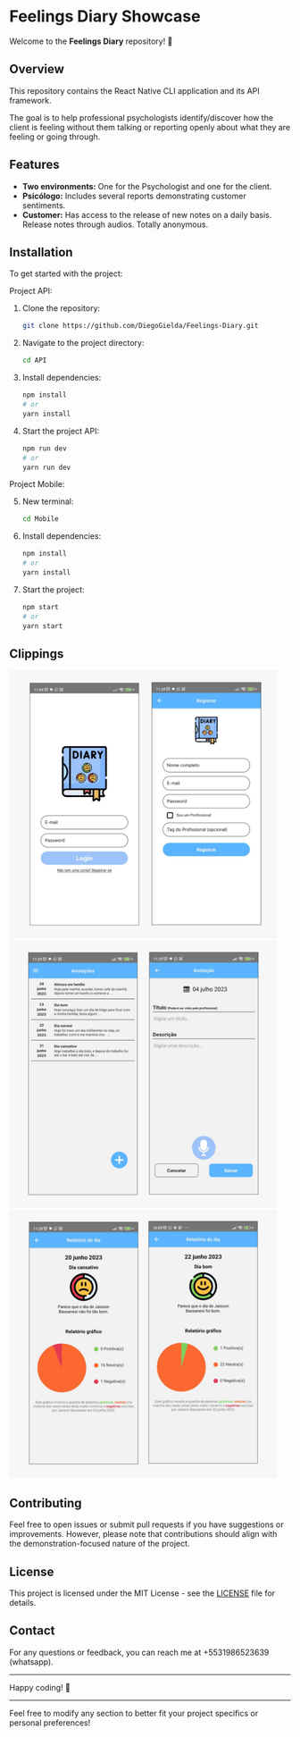# Feelings Diary Showcase

Welcome to the **Feelings Diary** repository! 🎉

## Overview

This repository contains the React Native CLI application and its API framework. 

The goal is to help professional psychologists identify/discover how the client is feeling without them talking or reporting openly about what they are feeling or going through.

## Features

- **Two environments:** One for the Psychologist and one for the client.
- **Psicólogo:** Includes several reports demonstrating customer sentiments.
- **Customer:** Has access to the release of new notes on a daily basis. Release notes through audios. Totally anonymous.

## Installation

To get started with the project:

Project API:

1. Clone the repository:
    ```bash
    git clone https://github.com/DiegoGielda/Feelings-Diary.git
    ```

2. Navigate to the project directory:
    ```bash
    cd API
    ```

3. Install dependencies:
    ```bash
    npm install
    # or
    yarn install
    ```

4. Start the project API:
    ```bash
    npm run dev
    # or
    yarn run dev
    ```

Project Mobile:

5. New terminal:
    ```bash
    cd Mobile
    ```

6. Install dependencies:
    ```bash
    npm install
    # or
    yarn install
    ```

7. Start the project:
    ```bash
    npm start
    # or
    yarn start
    ```    
## Clippings

<img src="https://github.com/DiegoGielda/Feelings-Diary/blob/develop/Showcase/home.jpeg" alt="home" width=480 />
<img src="https://github.com/DiegoGielda/Feelings-Diary/blob/develop/Showcase/customer.jpeg" alt="customer" width=480 />
<img src="https://github.com/DiegoGielda/Feelings-Diary/blob/develop/Showcase/psychologist.jpeg" alt="psychologist" width=480 />

## Contributing

Feel free to open issues or submit pull requests if you have suggestions or improvements. However, please note that contributions should align with the demonstration-focused nature of the project.

## License

This project is licensed under the MIT License - see the [LICENSE](LICENSE) file for details.

## Contact

For any questions or feedback, you can reach me at +5531986523639 (whatsapp).

---

Happy coding! 🚀

---

Feel free to modify any section to better fit your project specifics or personal preferences!
